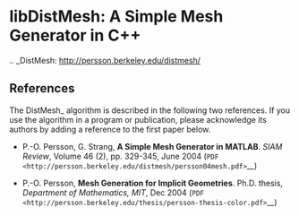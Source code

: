 libDistMesh: A Simple Mesh Generator in C++
==============================================

.. _DistMesh: http://persson.berkeley.edu/distmesh/

References
----------

The DistMesh_ algorithm is described in the following two references.
If you use the algorithm in a program or publication, please
acknowledge its authors by adding a reference to the first paper
below.

* P.-O. Persson, G. Strang, **A Simple Mesh Generator in MATLAB**.
  *SIAM Review*, Volume 46 (2), pp. 329-345, June 2004 (`PDF
  <http://persson.berkeley.edu/distmesh/persson04mesh.pdf>`__)

* P.-O. Persson, **Mesh Generation for Implicit Geometries**.
  Ph.D. thesis, *Department of Mathematics, MIT*, Dec 2004 (`PDF
  <http://persson.berkeley.edu/thesis/persson-thesis-color.pdf>`__)
